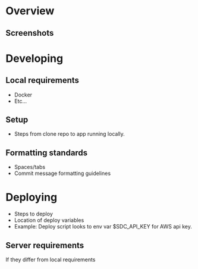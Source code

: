 # Overview

## Screenshots

# Developing

## Local requirements

- Docker
- Etc...

## Setup

- Steps from clone repo to app running locally.

## Formatting standards

- Spaces/tabs
- Commit message formatting guidelines

# Deploying

- Steps to deploy
- Location of deploy variables
- Example: Deploy script looks to env var $SDC_API_KEY for AWS api key.

## Server requirements

If they differ from local requirements
